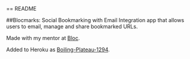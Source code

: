== README

##Blocmarks: Social Bookmarking with Email Integration app that allows users to email, manage and share bookmarked URLs.

Made with my mentor at [Bloc](http://bloc.io).

Added to Heroku as [Boiling-Plateau-1294](https://boiling-plateau-1294.herokuapp.com).
